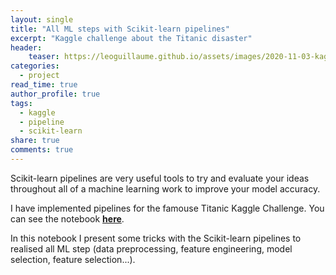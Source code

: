 ```yaml
---
layout: single
title: "All ML steps with Scikit-learn pipelines"
excerpt: "Kaggle challenge about the Titanic disaster"
header:
    teaser: https://leoguillaume.github.io/assets/images/2020-11-03-kaggletitanic/teaser.jpg
categories:
  - project
read_time: true
author_profile: true
tags:
  - kaggle
  - pipeline
  - scikit-learn
share: true
comments: true
---
```


Scikit-learn pipelines are very useful tools to try and evaluate your ideas throughout all of a machine learning work to improve your model accuracy.

I have implemented pipelines for the famouse Titanic Kaggle Challenge. You can see the notebook **[here](https://www.kaggle.com/loguillaume/all-ml-steps-with-sklearn-pipeline)**.

In this notebook I present some tricks with the Scikit-learn pipelines to realised all ML step (data preprocessing, feature engineering, model selection, feature selection...).

